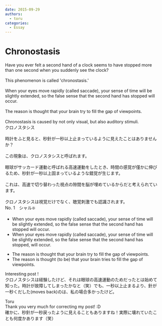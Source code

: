 ```yaml
---
date: 2015-09-29
authors:
  - toru
categories:
  - Essay
---
```


<h1 id="subject_show">Chronostasis</h1>
<div class="date" hidden>Sep 29, 2015 13:26</div>
<div id="post"><div id="body_show_ori">
Have you ever felt a second hand of a clock seems to have stopped more than one second when you suddenly see the clock?<br/><br/>This phenomenon is called 'chronostasis.'<br/><br/>When your eyes move rapidly (called saccade), your sense of time will be slightly extended, so the false sense that the second hand has stopped will occur.<br/><br/>The reason is thought that your brain try to fill the gap of viewpoints.<br/><br/>Chronostasis is caused by not only visual, but also  auditory stimuli.
</div></div>

<!-- more -->

<div id="post_ja"><div id="body_show_mo">
クロノスタシス<br/><br/>時計をふと見ると、秒針が一秒以上止まっているように見えたことはありませんか？<br/><br/>この現象は、クロノスタシスと呼ばれます。<br/><br/>眼球がサッカード運動と呼ばれる高速運動をしたとき、時間の感覚が僅かに伸びるため、秒針が一秒以上固まっているような錯覚が生じます。<br/><br/>これは、高速で切り替わった視点の隙間を脳が埋めているからだと考えられています。<br/><br/>クロノスタシスは視覚だけでなく、聴覚刺激でも認識されます。
</div></div>
<div id="block"><div class="first_name"> No. 1　<span class="just_name">シャル❇️</span></div><div id="block2">
<ul class="correction_field">
<li class="incorrect">When your eyes move rapidly (called saccade), your sense of time will be slightly extended, so the false sense that the second hand has stopped will occur.</li>
<li class="corrected correct">
When your eyes move rapidly (called saccade), your sense of time will be slightly extended, so the false sense that the second hand has stopped, will occur.
</li>
</ul>
<ul class="correction_field">
<li class="incorrect">The reason is thought that your brain try to fill the gap of viewpoints.</li>
<li class="corrected correct">
The reason is thought (to be) that your brain tri<span class="f_blue">es</span> to fill the gap of viewpoints.
</li>
</ul>
<p class="comment_small">
 Interesting post !
 <br/>
 クロノスタシスは経験したけど、それは眼球の高速運動のためだったとは始めて知った。時計が故障してしまったかなと（笑）でも、一秒以上止まるより、針が一秒くだした(moves back)のは、私の場合多かったけど。
</p>

</div><div class="name"><span class="just_name">Toru</span><br>
Thank you very much for correcting my post! :D<br/>確かに、秒針が一秒戻ったように見えることもありますね！実際に壊れていたことも何度かあります（笑）
</div>
</div>

